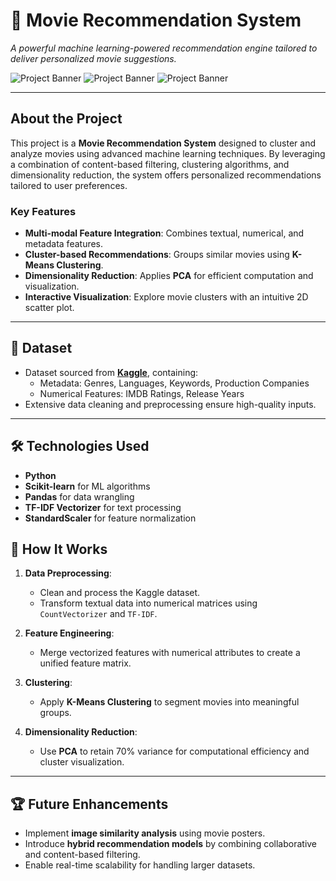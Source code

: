 # 🎥 **Movie Recommendation System**  
_A powerful machine learning-powered recommendation engine tailored to deliver personalized movie suggestions._

![Project Banner](https://img.shields.io/badge/Machine_Learning-Scikit_Learn-orange) ![Project Banner](https://img.shields.io/badge/Clustering-KMeans-blue) ![Project Banner](https://img.shields.io/badge/Visualization-PCA-green)

---

##  **About the Project**
This project is a **Movie Recommendation System** designed to cluster and analyze movies using advanced machine learning techniques. By leveraging a combination of content-based filtering, clustering algorithms, and dimensionality reduction, the system offers personalized recommendations tailored to user preferences.

### **Key Features**
-  **Multi-modal Feature Integration**: Combines textual, numerical, and metadata features.
-  **Cluster-based Recommendations**: Groups similar movies using **K-Means Clustering**.
-  **Dimensionality Reduction**: Applies **PCA** for efficient computation and visualization.
-  **Interactive Visualization**: Explore movie clusters with an intuitive 2D scatter plot.

---

## 📂 **Dataset**
- Dataset sourced from **[Kaggle]([https://www.kaggle.com/datasets](https://www.kaggle.com/datasets/asaniczka/tmdb-movies-dataset-2023-930k-movies))**, containing:
  - Metadata: Genres, Languages, Keywords, Production Companies
  - Numerical Features: IMDB Ratings, Release Years
- Extensive data cleaning and preprocessing ensure high-quality inputs.

---

## 🛠️ **Technologies Used**
- **Python** 
- **Scikit-learn** for ML algorithms  
- **Pandas** for data wrangling   
- **TF-IDF Vectorizer** for text processing  
- **StandardScaler** for feature normalization  

## 🧠 **How It Works**

1. **Data Preprocessing**:  
   - Clean and process the Kaggle dataset.
   - Transform textual data into numerical matrices using `CountVectorizer` and `TF-IDF`.

2. **Feature Engineering**:  
   - Merge vectorized features with numerical attributes to create a unified feature matrix.  

3. **Clustering**:  
   - Apply **K-Means Clustering** to segment movies into meaningful groups.  

4. **Dimensionality Reduction**:  
   - Use **PCA** to retain 70% variance for computational efficiency and cluster visualization.

---

## 🏆 **Future Enhancements**
- Implement **image similarity analysis** using movie posters.
- Introduce **hybrid recommendation models** by combining collaborative and content-based filtering.
- Enable real-time scalability for handling larger datasets.

